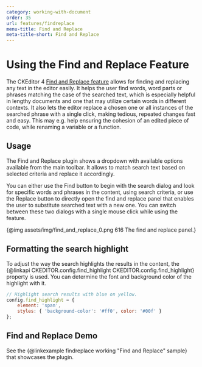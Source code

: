 ```yaml
---
category: working-with-document
order: 35
url: features/findreplace
menu-title: Find and Replace
meta-title-short: Find and Replace
---
```

<!--
Copyright (c) 2003-2023, CKSource Holding sp. z o.o. All rights reserved.
For licensing, see LICENSE.md.
-->

# Using the Find and Replace Feature

The CKEditor 4 [Find and Replace feature](https://ckeditor.com/cke4/addon/find) allows for finding and replacing any text in the editor easily. It helps the user find words, word parts or phrases matching the case of the searched text, which is especially helpful in lengthy documents and one that may utilize certain words in different contexts. It also lets the editor replace a chosen one or all instances of the searched phrase with a single click, making tedious, repeated changes fast and easy. This may e.g. help ensuring the cohesion of an edited piece of code, while renaming a variable or a function.

## Usage

The Find and Replace plugin shows a dropdown with available options available from the main toolbar. It allows to match search text based on selected criteria and replace it accordingly.

You can either use the Find button to begin with the search dialog and look for specific words and phrases in the content, using search criteria, or use the Replace button to directly open the find and replace panel that enables the user to substitute searched text with a new one. You can switch between these two dialogs with a single mouse click while using the feature.

{@img assets/img/find_and_replace_0.png 616 The find and replace panel.}

## Formatting the search highlight

To adjust the way the search highlights the results in the content, the {@linkapi CKEDITOR.config.find_highlight CKEDITOR.config.find_highlight} property is used. You can determine the font and background color of the highlight with it.

```js
// Highlight search results with blue on yellow.
config.find_highlight = {
    element: 'span',
    styles: { 'background-color': '#ff0', color: '#00f' }
};
```

## Find and Replace Demo

See the {@linkexample findreplace working "Find and Replace" sample} that showcases the plugin.
